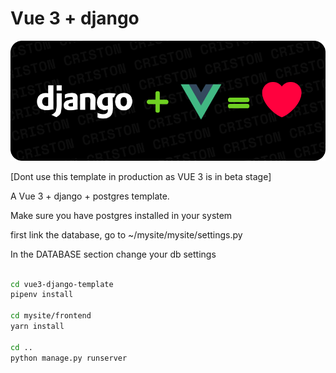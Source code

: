 # Vue 3 + django

![cover.png](./cover.png)

[Dont use this template in production as VUE 3 is in beta stage]

A Vue 3 + django + postgres template.

Make sure you have postgres installed in your system

first link the database, go to ~/mysite/mysite/settings.py

In the DATABASE section change your db settings

```bash

cd vue3-django-template
pipenv install

cd mysite/frontend
yarn install

cd ..
python manage.py runserver
```
